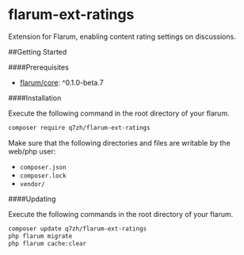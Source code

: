 # flarum-ext-ratings

Extension for Flarum, enabling content rating settings on discussions.

##Getting Started

####Prerequisites

- [flarum/core](https://packagist.org/packages/flarum/core): ^0.1.0-beta.7

####Installation

Execute the following command in the root directory of your flarum.

```bash
composer require q7zh/flarum-ext-ratings
```

Make sure that the following directories and files are writable by the web/php user:

- `composer.json`
- `composer.lock`
- ``vendor/``

####Updating

Execute the following commands in the root directory of your flarum.

```bash
composer update q7zh/flarum-ext-ratings
php flarum migrate
php flarum cache:clear
```
